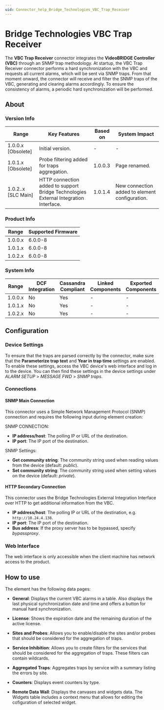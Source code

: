 ```yaml
---
uid: Connector_help_Bridge_Technologies_VBC_Trap_Receiver
---
```


# Bridge Technologies VBC Trap Receiver

The **VBC Trap Receiver** connector integrates the **VideoBRIDGE Controller (VBC)** through an SNMP trap methodology. At startup, the VBC Trap Receiver connector performs a hard synchronization with the VBC and requests all current alarms, which will be sent via SNMP traps. From that moment onward, the connector will receive and filter the SNMP traps of the VBC, generating and clearing alarms accordingly. To ensure the consistency of alarms, a periodic hard synchronization will be performed.

## About

### Version Info

| Range               | Key Features                                                                         | Based on | System Impact                                  |
|---------------------|--------------------------------------------------------------------------------------|----------|------------------------------------------------|
| 1.0.0.x [Obsolete]  | Initial version.                                                                     | -        | -                                              |
| 1.0.1.x [Obsolete]  | Probe filtering added for traps aggregation.                                         | 1.0.0.3  | Page renamed.                                  |
| 1.0.2..x [SLC Main] | HTTP connection added to support Bridge Technologies External Integration Interface. | 1.0.1.4  | New connection added to element configuration. |

### Product Info

| Range     | Supported Firmware     |
|-----------|------------------------|
| 1.0.0.x   | 6.0.0-8                |
| 1.0.1.x   | 6.0.0-8                |
| 1.0.2.x   | 6.0.0-8                |

### System Info

| Range     | DCF Integration     | Cassandra Compliant     | Linked Components     | Exported Components     |
|-----------|---------------------|-------------------------|-----------------------|-------------------------|
| 1.0.0.x   | No                  | Yes                     | -                     | -                       |
| 1.0.1.x   | No                  | Yes                     | -                     | -                       |
| 1.0.2.x   | No                  | Yes                     | -                     | -                       |

## Configuration

### Device Settings

To ensure that the traps are parsed correctly by the connector, make sure that the **Parameterize trap text** and **Year in trap time** settings are enabled. To enable these settings, access the VBC device's web interface and log in to the device. You can then find these settings in the device settings under *ALARM SETUP* > *MESSAGE FWD* > *SNMP traps*.

### Connections

#### SNMP Main Connection

This connector uses a Simple Network Management Protocol (SNMP) connection and requires the following input during element creation:

SNMP CONNECTION:

- **IP address/host**: The polling IP or URL of the destination.
- **IP port**: The IP port of the destination.

SNMP Settings:

- **Get community string**: The community string used when reading values from the device (default: *public*).
- **Set community string**: The community string used when setting values on the device (default: *private*).

#### HTTP Secondary Connection

This connector uses the Bridge Technologies External Integration Interface over HTTP to get additional information from the VBC.

- **IP address/host**: The polling IP or URL of the destination, e.g. `http://10.24.4.138`.
- **IP port**: The IP port of the destination.
- **Bus address**: If the proxy server has to be bypassed, specify *bypassproxy*.

### Web Interface

The web interface is only accessible when the client machine has network access to the product.

## How to use

The element has the following data pages:

- **General**: Displays the current VBC alarms in a table. Also displays the last physical synchronization date and time and offers a button for manual hard synchronization.

- **License**: Shows the expiration date and the remaining duration of the active license.

- **Sites and Probes**: Allows you to enable/disable the sites and/or probes that should be considered for the aggregation of traps.

- **Service Inhibition**: Allows you to create filters for the services that should be considered for the aggregation of traps. These filters can contain wildcards.

- **Aggregated Traps**: Aggregates traps by service with a summary listing the errors by site.

- **Counters**: Displays event counters by type.
  
- **Remote Data Wall**: Displays the canvases and widgets data. The Widgets table includes a context menu that allows for editing the cofiguration of selected widget.
